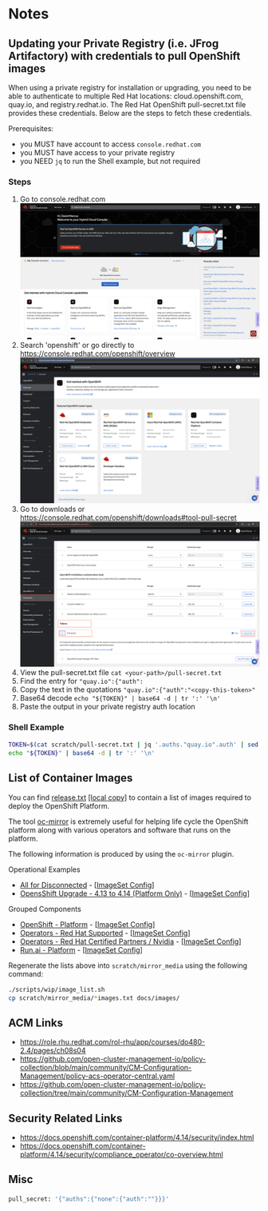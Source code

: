 # Notes

## Updating your Private Registry (i.e. JFrog Artifactory) with credentials to pull OpenShift images

When using a private registry for installation or upgrading, you need to be able to authenticate to multiple Red Hat locations: cloud.openshift.com, quay.io, and registry.redhat.io. The Red Hat OpenShift pull-secret.txt file provides these credentials. Below are the steps to fetch these credentials.

Prerequisites:
- you MUST have account to access `console.redhat.com`
- you MUST have access to your private registry
- you NEED `jq` to run the Shell example, but not required

### Steps

1. Go to console.redhat.com
![images](./images/console-rh-com.png)
1. Search 'openshift' or go directly to https://console.redhat.com/openshift/overview
![images](./images/console-rh-com-overview.png)
1. Go to downloads or <https://console.redhat.com/openshift/downloads#tool-pull-secret>
![images](./images/tool-pull-secret.png)
1. View the pull-secret.txt file
`cat <your-path>/pull-secret.txt`
1. Find the entry for `"quay.io":{"auth":`
1. Copy the text in the quotations
`"quay.io":{"auth":"<copy-this-token>"`
1. Base64 decode `echo "${TOKEN}" | base64 -d | tr ':' '\n'`
1. Paste the output in your private registry auth location

### Shell Example

```sh
TOKEN=$(cat scratch/pull-secret.txt | jq '.auths."quay.io".auth' | sed 's/"//g')
echo "${TOKEN}" | base64 -d | tr ':' '\n'
```

## List of Container Images

You can find [release.txt](https://mirror.openshift.com/pub/openshift-v4/clients/ocp/stable-4.13/release.txt) [[local copy]](images/release.txt) to contain a list of images required to deploy the OpenShift Platform.

The tool [oc-mirror](https://github.com/openshift/oc-mirror) is extremely useful for helping life cycle the OpenShift platform along with various operators and software that runs on the platform.

The following information is produced by using the `oc-mirror` plugin.

Operational Examples

- [All for Disconnected](images/imageset-config-all-images.txt) - [[ImageSet Config](../components/imageset/imageset-config-all.yaml)]
- [OpensShift Upgrade - 4.13 to 4.14 (Platform Only)](images/imageset-config-ocp-upgrade-images.txt) - [[ImageSet Config](../components/imageset/imageset-config-ocp-upgrade.yaml)]

Grouped Components

- [OpenShift - Platform](images/imageset-config-ocp-images.txt) - [[ImageSet Config](../components/imageset/imageset-config-ocp.yaml)]
- [Operators - Red Hat Supported](images/imageset-config-redhat-images.txt) - [[ImageSet Config](../components/imageset/imageset-config-redhat.yaml)]
- [Operators - Red Hat Certified Partners / Nvidia](images/imageset-config-certified-images.txt) - [[ImageSet Config](../components/imageset/imageset-config-certified.yaml)]
- [Run.ai - Platform](images/imageset-config-runai-images.txt) - [[ImageSet Config](../components/imageset/imageset-config-runai.yaml)]

Regenerate the lists above into `scratch/mirror_media` using the following command:

```sh
./scripts/wip/image_list.sh
cp scratch/mirror_media/*images.txt docs/images/
```

## ACM Links

- <https://role.rhu.redhat.com/rol-rhu/app/courses/do480-2.4/pages/ch08s04>
- <https://github.com/open-cluster-management-io/policy-collection/blob/main/community/CM-Configuration-Management/policy-acs-operator-central.yaml>
- <https://github.com/open-cluster-management-io/policy-collection/tree/main/community/CM-Configuration-Management>

## Security Related Links

- <https://docs.openshift.com/container-platform/4.14/security/index.html>
- <https://docs.openshift.com/container-platform/4.14/security/compliance_operator/co-overview.html>

## Misc

```sh
pull_secret: '{"auths":{"none":{"auth":""}}}'
```
